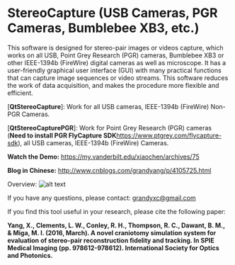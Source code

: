 # StereoCapture (USB Cameras, PGR Cameras, Bumblebee XB3, etc.)

This software is designed for stereo-pair images or videos capture, which works on all USB, Point Grey Research (PGR) cameras, Bumblebee XB3 or other IEEE-1394b (FireWire) digital cameras as well as microscope. It has a user-friendly graphical user interface (GUI) with many practical functions that can capture image sequences or video streams. This software reduces the work of data acquisition, and makes the procedure more flexible and efficient.

[**QtStereoCapture**]: Work for all USB cameras, IEEE-1394b (FireWire) Non-PGR Cameras.

[**QtStereoCapturePGR**]: Work for Point Grey Research (PGR) cameras (**Need to install PGR FlyCapture SDK**https://www.ptgrey.com/flycapture-sdk), all USB cameras, IEEE-1394b (FireWire) Cameras.

**Watch the Demo:** https://my.vanderbilt.edu/xiaochen/archives/75

**Blog in Chinese:** http://www.cnblogs.com/grandyang/p/4105725.html

Overview:
![alt text](https://my.vanderbilt.edu/xiaochen/files/2015/09/overview_qsc.jpg "Title")

If you have any questions, please contact:  grandyxc@gmail.com

If you find this tool useful in your research, please cite the following paper:

**Yang, X., Clements, L. W., Conley, R. H., Thompson, R. C., Dawant, B. M., & Miga, M. I. (2016, March). A novel craniotomy simulation system for evaluation of stereo-pair reconstruction fidelity and tracking. In SPIE Medical Imaging (pp. 978612-978612). International Society for Optics and Photonics.**



